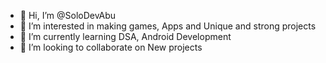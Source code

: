 - 👋 Hi, I’m @SoloDevAbu
- 👀 I’m interested in making games, Apps and Unique and strong projects
- 🌱 I’m currently learning DSA, Android Development
- 💞️ I’m looking to collaborate on New projects

<!---
SoloDevAbu/SoloDevAbu is a ✨ special ✨ repository because its `README.md` (this file) appears on your GitHub profile.
You can click the Preview link to take a look at your changes.
--->
